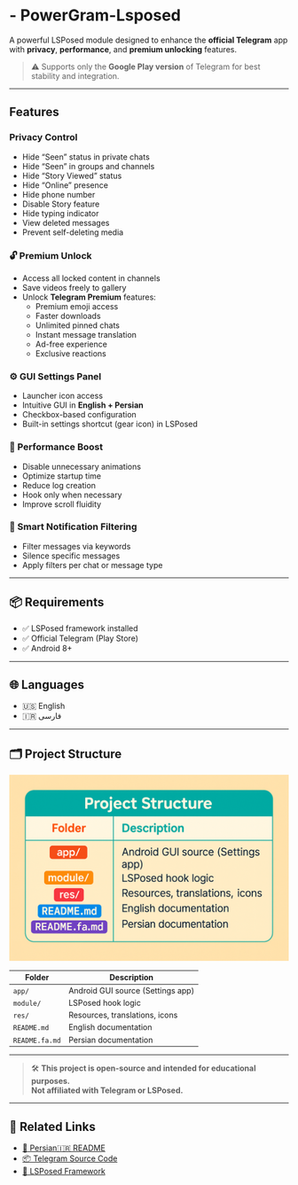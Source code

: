 # - PowerGram-Lsposed

A powerful LSPosed module designed to enhance the **official Telegram** app with **privacy**, **performance**, and **premium unlocking** features.

> ⚠️ Supports only the **Google Play version** of Telegram for best stability and integration.

---

##  Features

###  Privacy Control
- Hide “Seen” status in private chats
- Hide “Seen” in groups and channels
- Hide “Story Viewed” status
- Hide “Online” presence
- Hide phone number
- Disable Story feature
- Hide typing indicator
- View deleted messages
- Prevent self-deleting media

### 🔓 Premium Unlock
- Access all locked content in channels
- Save videos freely to gallery
- Unlock **Telegram Premium** features:
  - Premium emoji access
  - Faster downloads
  - Unlimited pinned chats
  - Instant message translation
  - Ad-free experience
  - Exclusive reactions

### ⚙️ GUI Settings Panel
- Launcher icon access
- Intuitive GUI in **English + Persian**
- Checkbox-based configuration
- Built-in settings shortcut (gear icon) in LSPosed

### 🚀 Performance Boost
- Disable unnecessary animations
- Optimize startup time
- Reduce log creation
- Hook only when necessary
- Improve scroll fluidity

### 🔔 Smart Notification Filtering
- Filter messages via keywords
- Silence specific messages
- Apply filters per chat or message type

---

## 📦 Requirements
- ✅ LSPosed framework installed
- ✅ Official Telegram (Play Store)
- ✅ Android 8+

---

## 🌐 Languages
- 🇺🇸 English
- 🇮🇷 فارسی

---

## 🗂 Project Structure

![Project Structure](project-structure.png)

| Folder        | Description                          |
|---------------|--------------------------------------|
| `app/`        | Android GUI source (Settings app)    |
| `module/`     | LSPosed hook logic                   |
| `res/`        | Resources, translations, icons       |
| `README.md`   | English documentation                |
| `README.fa.md`| Persian documentation                |

---

> 🛠️ **This project is open-source and intended for educational purposes.**  
> **Not affiliated with Telegram or LSPosed.**

---

## 🔗 Related Links
- [📄 Persian🇮🇷 README](./README.fa.md)
- [📦 Telegram Source Code](https://github.com/DrKLO/Telegram)
- [🔧 LSPosed Framework](https://github.com/LSPosed/LSPosed)

